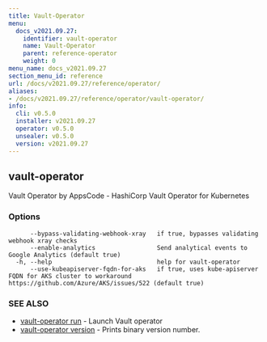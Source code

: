 ```yaml
---
title: Vault-Operator
menu:
  docs_v2021.09.27:
    identifier: vault-operator
    name: Vault-Operator
    parent: reference-operator
    weight: 0
menu_name: docs_v2021.09.27
section_menu_id: reference
url: /docs/v2021.09.27/reference/operator/
aliases:
- /docs/v2021.09.27/reference/operator/vault-operator/
info:
  cli: v0.5.0
  installer: v2021.09.27
  operator: v0.5.0
  unsealer: v0.5.0
  version: v2021.09.27
---
```


## vault-operator

Vault Operator by AppsCode - HashiCorp Vault Operator for Kubernetes

### Options

```
      --bypass-validating-webhook-xray   if true, bypasses validating webhook xray checks
      --enable-analytics                 Send analytical events to Google Analytics (default true)
  -h, --help                             help for vault-operator
      --use-kubeapiserver-fqdn-for-aks   if true, uses kube-apiserver FQDN for AKS cluster to workaround https://github.com/Azure/AKS/issues/522 (default true)
```

### SEE ALSO

* [vault-operator run](/docs/v2021.09.27/reference/operator/vault-operator_run)	 - Launch Vault operator
* [vault-operator version](/docs/v2021.09.27/reference/operator/vault-operator_version)	 - Prints binary version number.


